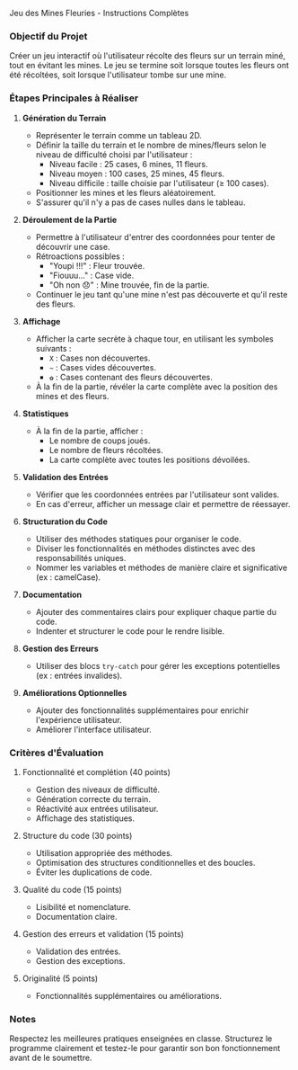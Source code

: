 
Jeu des Mines Fleuries - Instructions Complètes

### Objectif du Projet
Créer un jeu interactif où l'utilisateur récolte des fleurs sur un terrain miné, tout en évitant les mines. Le jeu se termine soit lorsque toutes les fleurs ont été récoltées, soit lorsque l'utilisateur tombe sur une mine.

### Étapes Principales à Réaliser

1. **Génération du Terrain**
   - Représenter le terrain comme un tableau 2D.
   - Définir la taille du terrain et le nombre de mines/fleurs selon le niveau de difficulté choisi par l'utilisateur :
     - Niveau facile : 25 cases, 6 mines, 11 fleurs.
     - Niveau moyen : 100 cases, 25 mines, 45 fleurs.
     - Niveau difficile : taille choisie par l'utilisateur (≥ 100 cases).
   - Positionner les mines et les fleurs aléatoirement.
   - S'assurer qu'il n'y a pas de cases nulles dans le tableau.

2. **Déroulement de la Partie**
   - Permettre à l'utilisateur d'entrer des coordonnées pour tenter de découvrir une case.
   - Rétroactions possibles :
     - "Youpi !!!" : Fleur trouvée.
     - "Fiouuu..." : Case vide.
     - "Oh non 😞" : Mine trouvée, fin de la partie.
   - Continuer le jeu tant qu'une mine n'est pas découverte et qu'il reste des fleurs.

3. **Affichage**
   - Afficher la carte secrète à chaque tour, en utilisant les symboles suivants :
     - `X` : Cases non découvertes.
     - `~` : Cases vides découvertes.
     - `✿` : Cases contenant des fleurs découvertes.
   - À la fin de la partie, révéler la carte complète avec la position des mines et des fleurs.

4. **Statistiques**
   - À la fin de la partie, afficher :
     - Le nombre de coups joués.
     - Le nombre de fleurs récoltées.
     - La carte complète avec toutes les positions dévoilées.

5. **Validation des Entrées**
   - Vérifier que les coordonnées entrées par l'utilisateur sont valides.
   - En cas d'erreur, afficher un message clair et permettre de réessayer.

6. **Structuration du Code**
   - Utiliser des méthodes statiques pour organiser le code.
   - Diviser les fonctionnalités en méthodes distinctes avec des responsabilités uniques.
   - Nommer les variables et méthodes de manière claire et significative (ex : camelCase).

7. **Documentation**
   - Ajouter des commentaires clairs pour expliquer chaque partie du code.
   - Indenter et structurer le code pour le rendre lisible.

8. **Gestion des Erreurs**
   - Utiliser des blocs `try-catch` pour gérer les exceptions potentielles (ex : entrées invalides).

9. **Améliorations Optionnelles**
   - Ajouter des fonctionnalités supplémentaires pour enrichir l'expérience utilisateur.
   - Améliorer l'interface utilisateur.

### Critères d'Évaluation
1. Fonctionnalité et complétion (40 points)
   - Gestion des niveaux de difficulté.
   - Génération correcte du terrain.
   - Réactivité aux entrées utilisateur.
   - Affichage des statistiques.

2. Structure du code (30 points)
   - Utilisation appropriée des méthodes.
   - Optimisation des structures conditionnelles et des boucles.
   - Éviter les duplications de code.

3. Qualité du code (15 points)
   - Lisibilité et nomenclature.
   - Documentation claire.

4. Gestion des erreurs et validation (15 points)
   - Validation des entrées.
   - Gestion des exceptions.

5. Originalité (5 points)
   - Fonctionnalités supplémentaires ou améliorations.

### Notes
Respectez les meilleures pratiques enseignées en classe. Structurez le programme clairement et testez-le pour garantir son bon fonctionnement avant de le soumettre.
